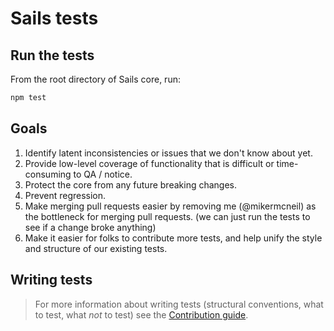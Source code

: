 # Sails tests


## Run the tests

From the root directory of Sails core, run:

```bash
npm test
```

## Goals

1. Identify latent inconsistencies or issues that we don't know about yet.
2. Provide low-level coverage of functionality that is difficult or time-consuming to QA / notice.
3. Protect the core from any future breaking changes.
4. Prevent regression.
5. Make merging pull requests easier by removing me (@mikermcneil) as the bottleneck for merging pull requests. (we can just run the tests to see if a change broke anything)
6. Make it easier for folks to contribute more tests, and help unify the style and structure of our existing tests.


## Writing tests
> For more information about writing tests (structural conventions, what to test, what _not_ to test) see the [Contribution guide](https://github.com/balderdashy/sails-docs/blob/master/contributing/code-submission-guidelines/writing-tests.md).

